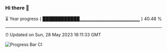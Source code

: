 ### Hi there 👋

⏳ Year progress { ████████████▁▁▁▁▁▁▁▁▁▁▁▁▁▁▁▁▁▁ } 40.48 %

---

⏰ Updated on Sun, 28 May 2023 18:11:33 GMT

![Progress Bar CI](https://github.com/liununu/liununu/workflows/Progress%20Bar%20CI/badge.svg)
